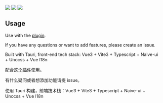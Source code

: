 ![](https://cdn.jsdelivr.net/gh/jianxingxuejian/grasscutter-tools/img/004.png)
![](https://cdn.jsdelivr.net/gh/jianxingxuejian/grasscutter-tools/img/005.png)
![](https://cdn.jsdelivr.net/gh/jianxingxuejian/grasscutter-tools/img/006.png)

## Usage

Use with the [plugin](https://github.com/jianxingxuejian/grasscutter-plugin/releases/tag/v1.2.0).

If you have any questions or want to add features, please create an issue.

Built with Tauri, front-end tech stack: Vue3 + Vite3 + Typescript + Naive-ui + Unocss + Vue I18n

配合[这个插件](https://github.com/jianxingxuejian/grasscutter-plugin/releases/tag/v1.2.0)使用。

有什么疑问或者想添加功能请提 issue。

使用 Tauri 构建，前端技术栈：Vue3 + Vite3 + Typescript + Naive-ui + Unocss + Vue I18n
